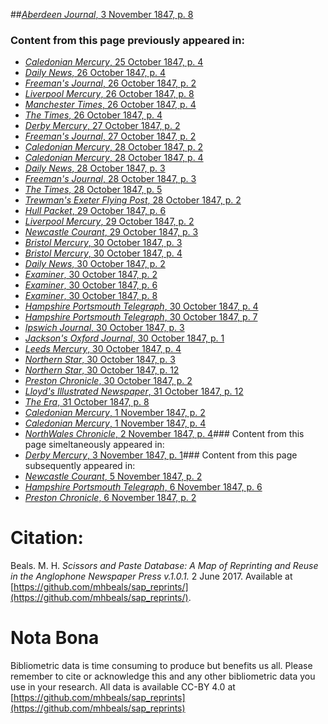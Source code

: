 ##[*Aberdeen Journal*, 3 November 1847, p. 8](https://mhbeals.github.io/sap_html/Aberdeen-Journal/Aberdeen-Journal-3-November-1847-p-8)

### Content from this page previously appeared in:
+ [*Caledonian Mercury*, 25 October 1847, p. 4](https://mhbeals.github.io/sap_html/Caledonian-Mercury/Caledonian-Mercury-25-October-1847-p-4)
+ [*Daily News*, 26 October 1847, p. 4](https://mhbeals.github.io/sap_html/Daily-News/Daily-News-26-October-1847-p-4)
+ [*Freeman's Journal*, 26 October 1847, p. 2](https://mhbeals.github.io/sap_html/Freeman's-Journal/Freeman's-Journal-26-October-1847-p-2)
+ [*Liverpool Mercury*, 26 October 1847, p. 8](https://mhbeals.github.io/sap_html/Liverpool-Mercury/Liverpool-Mercury-26-October-1847-p-8)
+ [*Manchester Times*, 26 October 1847, p. 4](https://mhbeals.github.io/sap_html/Manchester-Times/Manchester-Times-26-October-1847-p-4)
+ [*The Times*, 26 October 1847, p. 4](https://mhbeals.github.io/sap_html/The-Times/The-Times-26-October-1847-p-4)
+ [*Derby Mercury*, 27 October 1847, p. 2](https://mhbeals.github.io/sap_html/Derby-Mercury/Derby-Mercury-27-October-1847-p-2)
+ [*Freeman's Journal*, 27 October 1847, p. 2](https://mhbeals.github.io/sap_html/Freeman's-Journal/Freeman's-Journal-27-October-1847-p-2)
+ [*Caledonian Mercury*, 28 October 1847, p. 2](https://mhbeals.github.io/sap_html/Caledonian-Mercury/Caledonian-Mercury-28-October-1847-p-2)
+ [*Caledonian Mercury*, 28 October 1847, p. 4](https://mhbeals.github.io/sap_html/Caledonian-Mercury/Caledonian-Mercury-28-October-1847-p-4)
+ [*Daily News*, 28 October 1847, p. 3](https://mhbeals.github.io/sap_html/Daily-News/Daily-News-28-October-1847-p-3)
+ [*Freeman's Journal*, 28 October 1847, p. 3](https://mhbeals.github.io/sap_html/Freeman's-Journal/Freeman's-Journal-28-October-1847-p-3)
+ [*The Times*, 28 October 1847, p. 5](https://mhbeals.github.io/sap_html/The-Times/The-Times-28-October-1847-p-5)
+ [*Trewman's Exeter Flying Post*, 28 October 1847, p. 2](https://mhbeals.github.io/sap_html/Trewman's-Exeter-Flying-Post/Trewman's-Exeter-Flying-Post-28-October-1847-p-2)
+ [*Hull Packet*, 29 October 1847, p. 6](https://mhbeals.github.io/sap_html/Hull-Packet/Hull-Packet-29-October-1847-p-6)
+ [*Liverpool Mercury*, 29 October 1847, p. 2](https://mhbeals.github.io/sap_html/Liverpool-Mercury/Liverpool-Mercury-29-October-1847-p-2)
+ [*Newcastle Courant*, 29 October 1847, p. 3](https://mhbeals.github.io/sap_html/Newcastle-Courant/Newcastle-Courant-29-October-1847-p-3)
+ [*Bristol Mercury*, 30 October 1847, p. 3](https://mhbeals.github.io/sap_html/Bristol-Mercury/Bristol-Mercury-30-October-1847-p-3)
+ [*Bristol Mercury*, 30 October 1847, p. 4](https://mhbeals.github.io/sap_html/Bristol-Mercury/Bristol-Mercury-30-October-1847-p-4)
+ [*Daily News*, 30 October 1847, p. 2](https://mhbeals.github.io/sap_html/Daily-News/Daily-News-30-October-1847-p-2)
+ [*Examiner*, 30 October 1847, p. 2](https://mhbeals.github.io/sap_html/Examiner/Examiner-30-October-1847-p-2)
+ [*Examiner*, 30 October 1847, p. 6](https://mhbeals.github.io/sap_html/Examiner/Examiner-30-October-1847-p-6)
+ [*Examiner*, 30 October 1847, p. 8](https://mhbeals.github.io/sap_html/Examiner/Examiner-30-October-1847-p-8)
+ [*Hampshire Portsmouth Telegraph*, 30 October 1847, p. 4](https://mhbeals.github.io/sap_html/Hampshire-Portsmouth-Telegraph/Hampshire-Portsmouth-Telegraph-30-October-1847-p-4)
+ [*Hampshire Portsmouth Telegraph*, 30 October 1847, p. 7](https://mhbeals.github.io/sap_html/Hampshire-Portsmouth-Telegraph/Hampshire-Portsmouth-Telegraph-30-October-1847-p-7)
+ [*Ipswich Journal*, 30 October 1847, p. 3](https://mhbeals.github.io/sap_html/Ipswich-Journal/Ipswich-Journal-30-October-1847-p-3)
+ [*Jackson's Oxford Journal*, 30 October 1847, p. 1](https://mhbeals.github.io/sap_html/Jackson's-Oxford-Journal/Jackson's-Oxford-Journal-30-October-1847-p-1)
+ [*Leeds Mercury*, 30 October 1847, p. 4](https://mhbeals.github.io/sap_html/Leeds-Mercury/Leeds-Mercury-30-October-1847-p-4)
+ [*Northern Star*, 30 October 1847, p. 3](https://mhbeals.github.io/sap_html/Northern-Star/Northern-Star-30-October-1847-p-3)
+ [*Northern Star*, 30 October 1847, p. 12](https://mhbeals.github.io/sap_html/Northern-Star/Northern-Star-30-October-1847-p-12)
+ [*Preston Chronicle*, 30 October 1847, p. 2](https://mhbeals.github.io/sap_html/Preston-Chronicle/Preston-Chronicle-30-October-1847-p-2)
+ [*Lloyd's Illustrated Newspaper*, 31 October 1847, p. 12](https://mhbeals.github.io/sap_html/Lloyd's-Illustrated-Newspaper/Lloyd's-Illustrated-Newspaper-31-October-1847-p-12)
+ [*The Era*, 31 October 1847, p. 8](https://mhbeals.github.io/sap_html/The-Era/The-Era-31-October-1847-p-8)
+ [*Caledonian Mercury*, 1 November 1847, p. 2](https://mhbeals.github.io/sap_html/Caledonian-Mercury/Caledonian-Mercury-1-November-1847-p-2)
+ [*Caledonian Mercury*, 1 November 1847, p. 4](https://mhbeals.github.io/sap_html/Caledonian-Mercury/Caledonian-Mercury-1-November-1847-p-4)
+ [*NorthWales Chronicle*, 2 November 1847, p. 4](https://mhbeals.github.io/sap_html/NorthWales-Chronicle/NorthWales-Chronicle-2-November-1847-p-4)### Content from this page simeltaneously appeared in:
+ [*Derby Mercury*, 3 November 1847, p. 1](https://mhbeals.github.io/sap_html/Derby-Mercury/Derby-Mercury-3-November-1847-p-1)### Content from this page subsequently appeared in:
+ [*Newcastle Courant*, 5 November 1847, p. 2](https://mhbeals.github.io/sap_html/Newcastle-Courant/Newcastle-Courant-5-November-1847-p-2)
+ [*Hampshire Portsmouth Telegraph*, 6 November 1847, p. 6](https://mhbeals.github.io/sap_html/Hampshire-Portsmouth-Telegraph/Hampshire-Portsmouth-Telegraph-6-November-1847-p-6)
+ [*Preston Chronicle*, 6 November 1847, p. 2](https://mhbeals.github.io/sap_html/Preston-Chronicle/Preston-Chronicle-6-November-1847-p-2)
                    
# Citation: 

Beals. M. H. *Scissors and Paste Database: A Map of Reprinting and Reuse in the Anglophone Newspaper Press v.1.0.1.* 2 June 2017. Available at [https://github.com/mhbeals/sap_reprints/](https://github.com/mhbeals/sap_reprints/). 
                    
# Nota Bona

Bibliometric data is time consuming to produce but benefits us all. Please remember to cite or acknowledge this and any other bibliometric data you use in your research. All data is available CC-BY 4.0 at [https://github.com/mhbeals/sap_reprints](https://github.com/mhbeals/sap_reprints)